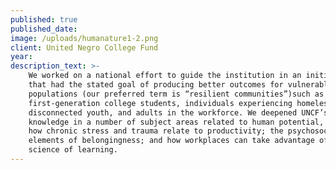```yaml
---
published: true
published_date:
image: /uploads/humanature1-2.png
client: United Negro College Fund
year:
description_text: >-
    We worked on a national effort to guide the institution in an initiative
    that had the stated goal of producing better outcomes for vulnerable
    populations (our preferred term is “resilient communities”)such as
    first-generation college students, individuals experiencing homelessness,
    disconnected youth, and adults in the workforce. We deepened UNCF’s
    knowledge in a number of subject areas related to human potential, including
    how chronic stress and trauma relate to productivity; the psychosocial
    elements of belongingness; and how workplaces can take advantage of the
    science of learning.
---
```




